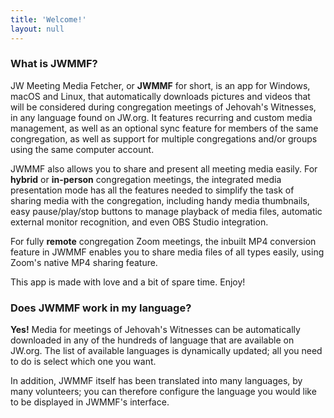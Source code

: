 ```yaml
---
title: 'Welcome!'
layout: null
---
```


<h3 id="jwmmf">What is JWMMF?</h3>

<p>JW Meeting Media Fetcher, or <strong>JWMMF</strong> for short, is an app for Windows, macOS and Linux, that automatically downloads pictures and videos that will be considered during congregation meetings of Jehovah's Witnesses, in any language
  found on JW.org. It features recurring and custom media management, as well as an optional sync feature for members of the same congregation, as well as support for multiple congregations and/or groups using the same computer account.</p>

<p>JWMMF also allows you to share and present all meeting media easily. For <strong>hybrid</strong> or <strong>in-person</strong> congregation meetings, the  integrated media presentation mode has all the features needed to simplify the task of sharing media with the congregation, including handy media thumbnails, easy pause/play/stop buttons to manage playback of media files, automatic external monitor recognition, and even OBS Studio integration.</p>

<p> For fully <strong>remote</strong> congregation Zoom meetings, the inbuilt MP4 conversion feature in JWMMF enables you to share media files of all types easily, using Zoom's native MP4 sharing feature.</p>

<p>This app is made with love and a bit of spare time. Enjoy!</p>

<h3 id="language">Does JWMMF work in my language?</h3>

<p><strong>Yes!</strong> Media for meetings of Jehovah's Witnesses can be automatically downloaded in any of the hundreds of language that are available on JW.org. The list of available languages is dynamically updated; all you need to do is select
  which one you want.</p>

<p>In addition, JWMMF itself has been translated into many languages, by many volunteers; you can therefore configure the language you would like to be displayed in JWMMF's interface.</p>
